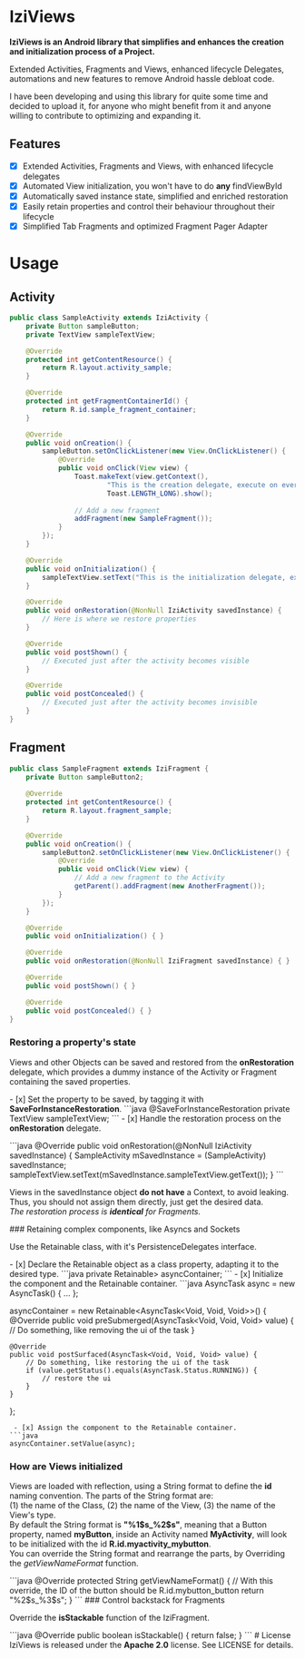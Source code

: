 # IziViews
<p><strong>IziViews is an Android library that simplifies and enhances the creation and initialization process of a Project.</strong></p>
<p>Extended Activities, Fragments and Views, enhanced lifecycle Delegates, automations and new features to remove Android hassle debloat code.</p>
<p>I have been developing and using this library for quite some time and decided to upload it, for anyone who might benefit from it and anyone willing to contribute to optimizing and expanding it.</p>

## Features
 - [x] Extended Activities, Fragments and Views, with enhanced lifecycle delegates
 - [x] Automated View initialization, you won't have to do <strong>any</strong> findViewById
 - [x] Automatically saved instance state, simplified and enriched restoration
 - [x] Easily retain properties and control their behaviour throughout their lifecycle
 - [x] Simplified Tab Fragments and optimized Fragment Pager Adapter

# Usage
## Activity
```java
public class SampleActivity extends IziActivity {
    private Button sampleButton;
    private TextView sampleTextView;

    @Override
    protected int getContentResource() {
        return R.layout.activity_sample;
    }

    @Override
    protected int getFragmentContainerId() {
        return R.id.sample_fragment_container;
    }

    @Override
    public void onCreation() {
        sampleButton.setOnClickListener(new View.OnClickListener() {
            @Override
            public void onClick(View view) {
                Toast.makeText(view.getContext(),
                        "This is the creation delegate, execute on every configuration change",
                        Toast.LENGTH_LONG).show();
                
                // Add a new fragment
                addFragment(new SampleFragment());
            }
        });
    }

    @Override
    public void onInitialization() {
        sampleTextView.setText("This is the initialization delegate, executed only once.");
    }

    @Override
    public void onRestoration(@NonNull IziActivity savedInstance) {
        // Here is where we restore properties
    }

    @Override
    public void postShown() {
        // Executed just after the activity becomes visible
    }

    @Override
    public void postConcealed() {
        // Executed just after the activity becomes invisible
    }
}
```
## Fragment
```java
public class SampleFragment extends IziFragment {
    private Button sampleButton2;
    
    @Override
    protected int getContentResource() {
        return R.layout.fragment_sample;
    }

    @Override
    public void onCreation() {
        sampleButton2.setOnClickListener(new View.OnClickListener() {
            @Override
            public void onClick(View view) {
                // Add a new fragment to the Activity
                getParent().addFragment(new AnotherFragment());
            }
        });
    }

    @Override
    public void onInitialization() { }

    @Override
    public void onRestoration(@NonNull IziFragment savedInstance) { }

    @Override
    public void postShown() { }

    @Override
    public void postConcealed() { }
}
```
### Restoring a property's state
<p>Views and other Objects can be saved and restored from the <strong>onRestoration</strong> delegate, which provides a dummy instance of the Activity or Fragment containing the saved properties.</p>
 - [x] Set the property to be saved, by tagging it with <strong>SaveForInstanceRestoration</strong>.
```java
@SaveForInstanceRestoration
private TextView sampleTextView;
```
 - [x] Handle the restoration process on the <strong>onRestoration</strong> delegate.</p>
```java
@Override
public void onRestoration(@NonNull IziActivity savedInstance) {
    SampleActivity mSavedInstance = (SampleActivity) savedInstance;
    sampleTextView.setText(mSavedInstance.sampleTextView.getText());
}
```
<p>Views in the savedInstance object <strong>do not have</strong> a Context, to avoid leaking. Thus, you should not assign them directly, just get the desired data.<br/>
<i>The restoration process is <b>identical</b> for Fragments.</i></p>
### Retaining complex components, like Asyncs and Sockets
<p>Use the Retainable class, with it's PersistenceDelegates interface.</p>
 - [x] Declare the Retainable object as a class property, adapting it to the desired type.
```java
private Retainable<AsyncTask<Void, Void, Void>> asyncContainer;
```
 - [x] Initialize the component and the Retainable container.
```java
AsyncTask<Void, Void, Void> async = new AsyncTask<Void, Void, Void>() { ... };

asyncContainer = new Retainable<AsyncTask<Void, Void, Void>>() {
    @Override
    public void preSubmerged(AsyncTask<Void, Void, Void> value) {
        // Do something, like removing the ui of the task
    }

    @Override
    public void postSurfaced(AsyncTask<Void, Void, Void> value) {
        // Do something, like restoring the ui of the task
        if (value.getStatus().equals(AsyncTask.Status.RUNNING)) {
            // restore the ui
        }
    }
};
```
 - [x] Assign the component to the Retainable container.
```java
asyncContainer.setValue(async);
```
### How are Views initialized
<p>Views are loaded with reflection, using a String format to define the <strong>id</strong> naming convention. The parts of the String format are:<br/>
(1) the name of the Class, (2) the name of the View, (3) the name of the View's type.<br/>
By default the String format is <strong>"%1$s_%2$s"</strong>, meaning that a Button property, named <strong>myButton</strong>, inside an Activity named <strong>MyActivity</strong>, will look to be initialized with the id <strong>R.id.myactivity_mybutton</strong>.<br/>
You can override the String format and rearrange the parts, by Overriding the <i>getViewNameFormat</i> function.</p>
```java
@Override
protected String getViewNameFormat() {
    // With this override, the ID of the button should be R.id.mybutton_button
    return "%2$s_%3$s";
}
```
### Control backstack for Fragments
<p>Override the <strong>isStackable</strong> function of the IziFragment.</p>
```java
@Override
public boolean isStackable() {
    return false;
}
```
# License
IziViews is released under the <b>Apache 2.0</b> license. See LICENSE for details.

